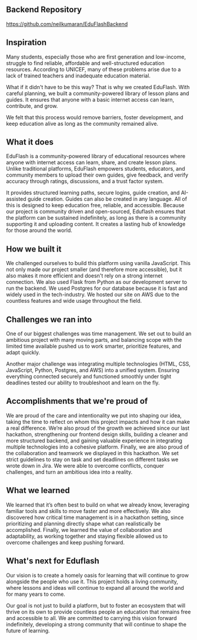 ## Backend Repository
https://github.com/neilkumaran/EduFlashBackend

## Inspiration
Many students, especially those who are first generation and low-income, struggle to find reliable, affordable and well-structured education resources. According to UNICEF, many of these problems arise due to a lack of trained teachers and inadequate education material.

What if it didn't have to be this way? That is why we created EduFlash. With careful planning, we built a community-powered library of lesson plans and guides. It ensures that anyone with a basic internet access can learn, contribute, and grow.

We felt that this process would remove barriers, foster development, and keep education alive as long as the community remained alive.

## What it does
EduFlash is a community-powered library of educational resources where anyone with internet access can learn, share, and create lesson plans. Unlike traditional platforms, EduFlash empowers students, educators, and community members to upload their own guides, give feedback, and verify accuracy through ratings, discussions, and a trust factor system.

It provides structured learning paths, secure logins, guide creation, and AI-assisted guide creation. Guides can also be created in any language. All of this is designed to keep education free, reliable, and accessible. Because our project is community driven and open-sourced, Eduflash ensures that the platform can be sustained indefinitely, as long as there is a community supporting it and uploading content. It creates a lasting hub of knowledge for those around the world.

## How we built it
We challenged ourselves to build this platform using vanilla JavaScript. This not only made our project smaller (and therefore more accessible), but it also makes it more efficient and doesn't rely on a strong internet connection. We also used Flask from Python as our development server to run the backend. We used Postgres for our database because it is fast and widely used in the tech-industry. We hosted our site on AWS due to the countless features and wide usage throughout the field. 

## Challenges we ran into
One of our biggest challenges was time management. We set out to build an ambitious project with many moving parts, and balancing scope with the limited time available pushed us to work smarter, prioritize features, and adapt quickly.

Another major challenge was integrating multiple technologies (HTML, CSS, JavaScript, Python, Postgres, and AWS) into a unified system. Ensuring everything connected securely and functioned smoothly under tight deadlines tested our ability to troubleshoot and learn on the fly.

## Accomplishments that we're proud of
We are proud of the care and intentionality we put into shaping our idea, taking the time to reflect on whom this project impacts and how it can make a real difference. We’re also proud of the growth we achieved since our last hackathon, strengthening our frontend design skills, building a cleaner and more structured backend, and gaining valuable experience in integrating multiple technologies into a cohesive platform. Finally, we are also proud of the collaboration and teamwork we displayed in this hackathon. We set strict guidelines to stay on task and set deadlines on different tasks we wrote down in Jira. We were able to overcome conflicts, conquer challenges, and turn an ambitious idea into a reality. 

## What we learned
We learned that it’s often best to build on what we already know, leveraging familiar tools and skills to move faster and more effectively. We also discovered how critical time management is in a hackathon setting, since prioritizing and planning directly shape what can realistically be accomplished. Finally, we learned the value of collaboration and adaptability, as working together and staying flexible allowed us to overcome challenges and keep pushing forward.

## What's next for Eduflash
Our vision is to create a homely oasis for learning that will continue to grow alongside the people who use it. This project holds a living community, where lessons and ideas will continue to expand all around the world and for many years to come.

Our goal is not just to build a platform, but to foster an ecosystem that will thrive on its own to provide countless people an education that remains free and accessible to all. We are committed to carrying this vision forward indefinitely, developing a strong community that will continue to shape the future of learning.
